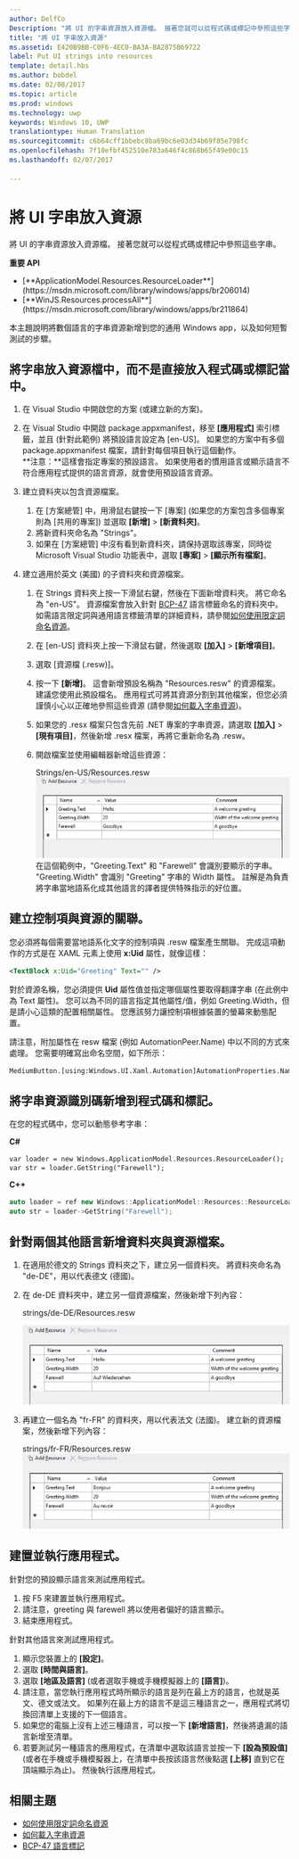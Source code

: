 ```yaml
---
author: DelfCo
Description: "將 UI 的字串資源放入資源檔。 接著您就可以從程式碼或標記中參照這些字串。"
title: "將 UI 字串放入資源"
ms.assetid: E420B9BB-C0F6-4EC0-BA3A-BA2875B69722
label: Put UI strings into resources
template: detail.hbs
ms.author: bobdel
ms.date: 02/08/2017
ms.topic: article
ms.prod: windows
ms.technology: uwp
keywords: Windows 10, UWP
translationtype: Human Translation
ms.sourcegitcommit: c6b64cff1bbebc8ba69bc6e03d34b69f85e798fc
ms.openlocfilehash: 7f10efbf452510e783a646f4c868b65f49e00c15
ms.lasthandoff: 02/07/2017

---
```


# <a name="put-ui-strings-into-resources"></a>將 UI 字串放入資源
<link rel="stylesheet" href="https://az835927.vo.msecnd.net/sites/uwp/Resources/css/custom.css">

將 UI 的字串資源放入資源檔。 接著您就可以從程式碼或標記中參照這些字串。

<div class="important-apis" >
<b>重要 API</b><br/>
<ul>
<li>[**ApplicationModel.Resources.ResourceLoader**](https://msdn.microsoft.com/library/windows/apps/br206014)</li>
<li>[**WinJS.Resources.processAll**](https://msdn.microsoft.com/library/windows/apps/br211864)</li>
</ul>
</div>


本主題說明將數個語言的字串資源新增到您的通用 Windows app，以及如何短暫測試的步驟。

## <a name="put-strings-into-resource-files-instead-of-putting-them-directly-in-code-or-markup"></a>將字串放入資源檔中，而不是直接放入程式碼或標記當中。


1.  在 Visual Studio 中開啟您的方案 (或建立新的方案)。

2.  在 Visual Studio 中開啟 package.appxmanifest，移至 **[應用程式]** 索引標籤，並且 (針對此範例) 將預設語言設定為 [en-US]。 如果您的方案中有多個 package.appxmanifest 檔案，請針對每個項目執行這個動作。
    <br>**注意：**這樣會指定專案的預設語言。 如果使用者的慣用語言或顯示語言不符合應用程式提供的語言資源，就會使用預設語言資源。
3.  建立資料夾以包含資源檔案。
    1.  在 [方案總管] 中，用滑鼠右鍵按一下 [專案] (如果您的方案包含多個專案則為 [共用的專案]) 並選取 **[新增]** &gt; **[新資料夾]**。
    2.  將新資料夾命名為 "Strings"。
    3.  如果在 [方案總管] 中沒有看到新資料夾，請保持選取該專案，同時從 Microsoft Visual Studio 功能表中，選取 **[專案]** &gt; **[顯示所有檔案]**。

4.  建立適用於英文 (美國) 的子資料夾和資源檔案。
    1.  在 Strings 資料夾上按一下滑鼠右鍵，然後在下面新增資料夾。 將它命名為 "en-US"。 資源檔案會放入針對 [BCP-47](http://go.microsoft.com/fwlink/p/?linkid=227302) 語言標籤命名的資料夾中。 如需語言限定詞與通用語言標籤清單的詳細資料，請參閱[如何使用限定詞命名資源](https://msdn.microsoft.com/library/windows/apps/xaml/hh965324)。
    2.  在 [en-US] 資料夾上按一下滑鼠右鍵，然後選取 **[加入]** &gt; **[新增項目]**。
    3.  選取 [資源檔 (.resw)]。

    4.  按一下 **[新增]**。 這會新增預設名稱為 "Resources.resw" 的資源檔案。 建議您使用此預設檔名。 應用程式可將其資源分割到其他檔案，但您必須謹慎小心以正確地參照這些資源 (請參閱[如何載入字串資源](https://msdn.microsoft.com/library/windows/apps/xaml/hh965323))。
    5.  如果您的 .resx 檔案只包含先前 .NET 專案的字串資源，請選取 **[加入]** &gt; **[現有項目]**，然後新增 .resx 檔案，再將它重新命名為 .resw。
    6.  開啟檔案並使用編輯器新增這些資源：


        Strings/en-US/Resources.resw ![新增資源，英文](images/addresource-en-us.png) 在這個範例中，"Greeting.Text" 和 "Farewell" 會識別要顯示的字串。 "Greeting.Width" 會識別 "Greeting" 字串的 Width 屬性。 註解是為負責將字串當地語系化成其他語言的譯者提供特殊指示的好位置。

## <a name="associate-controls-to-resources"></a>建立控制項與資源的關聯。

您必須將每個需要當地語系化文字的控制項與 .resw 檔案產生關聯。 完成這項動作的方式是在 XAML 元素上使用 **x:Uid** 屬性，就像這樣：

```XML
<TextBlock x:Uid="Greeting" Text="" />
```

對於資源名稱，您必須提供 **Uid** 屬性值並指定哪個屬性要取得翻譯字串 (在此例中為 Text 屬性)。 您可以為不同的語言指定其他屬性/值，例如 Greeting.Width，但是請小心這類的配置相關屬性。 您應該努力讓控制項根據裝置的螢幕來動態配置。

請注意，附加屬性在 resw 檔案 (例如 AutomationPeer.Name) 中以不同的方式來處理。 您需要明確寫出命名空間，如下所示：

```XML
MediumButton.[using:Windows.UI.Xaml.Automation]AutomationProperties.Name</code></pre></td>
```

## <a name="add-string-resource-identifiers-to-code-and-markup"></a>將字串資源識別碼新增到程式碼和標記。

在您的程式碼中，您可以動態參考字串：

**C#**
```CSharp
var loader = new Windows.ApplicationModel.Resources.ResourceLoader();
var str = loader.GetString("Farewell");
```

**C++**
```cpp
auto loader = ref new Windows::ApplicationModel::Resources::ResourceLoader();
auto str = loader->GetString("Farewell");
```


## <a name="add-folders-and-resource-files-for-two-additional-languages"></a>針對兩個其他語言新增資料夾與資源檔案。


1.  在適用於德文的 Strings 資料夾之下，建立另一個資料夾。 將資料夾命名為 "de-DE"，用以代表德文 (德國)。
2.  在 de-DE 資料夾中，建立另一個資源檔案，然後新增下列內容：

    strings/de-DE/Resources.resw

    ![新增資源，德文](images/addresource-de-de.png)


3.  再建立一個名為 "fr-FR" 的資料夾，用以代表法文 (法國)。 建立新的資源檔案，然後新增下列內容：

    strings/fr-FR/Resources.resw ![新增資源，法文](images/addresource-fr-fr.png)

## <a name="build-and-run-the-app"></a>建置並執行應用程式。


針對您的預設顯示語言來測試應用程式。

1.  按 F5 來建置並執行應用程式。
2.  請注意，greeting 與 farewell 將以使用者偏好的語言顯示。
3.  結束應用程式。

針對其他語言來測試應用程式。

1.  顯示您裝置上的 **[設定]**。
2.  選取 **[時間與語言]**。
3.  選取 **[地區及語言]** (或者選取手機或手機模擬器上的 **[語言]**)。
4.  請注意，當您執行應用程式時所顯示的語言是列在最上方的語言，也就是英文、德文或法文。 如果列在最上方的語言不是這三種語言之一，應用程式將切換回清單上支援的下一個語言。
5.  如果您的電腦上沒有上述三種語言，可以按一下 **[新增語言]**，然後將遺漏的語言新增至清單。
6.  若要測試另一種語言的應用程式，在清單中選取該語言並按一下 **[設為預設值]** (或者在手機或手機模擬器上，在清單中長按該語言然後點選 **[上移]** 直到它在頂端顯示為止)。 然後執行該應用程式。

## <a name="related-topics"></a>相關主題


* [如何使用限定詞命名資源](https://msdn.microsoft.com/library/windows/apps/xaml/hh965324)
* [如何載入字串資源](https://msdn.microsoft.com/library/windows/apps/xaml/hh965323)
* [BCP-47 語言標記](http://go.microsoft.com/fwlink/p/?linkid=227302)
 

 





